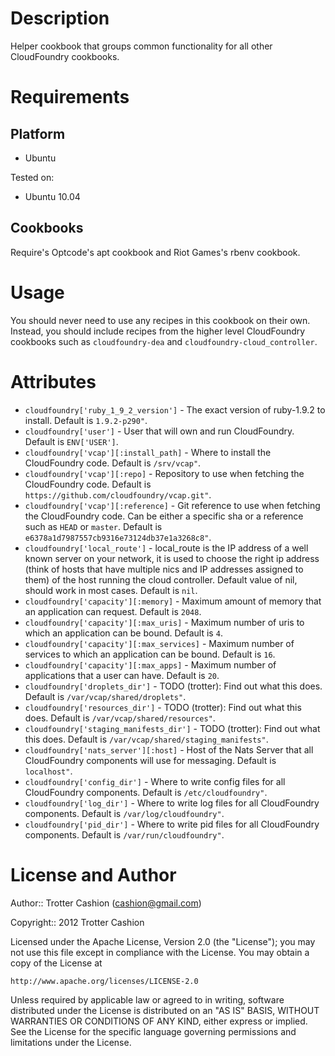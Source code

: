 Description
===========

Helper cookbook that groups common functionality for all other
CloudFoundry cookbooks.

Requirements
============

Platform
--------

* Ubuntu

Tested on:

* Ubuntu 10.04

Cookbooks
---------

Require's Optcode's apt cookbook and Riot Games's rbenv cookbook.

Usage
=====

You should never need to use any recipes in this cookbook on their own.
Instead, you should include recipes from the higher level CloudFoundry
cookbooks such as `cloudfoundry-dea` and
`cloudfoundry-cloud_controller`.

Attributes
==========

* `cloudfoundry['ruby_1_9_2_version']` - The exact version of ruby-1.9.2 to install. Default is `1.9.2-p290"`.
* `cloudfoundry['user']` - User that will own and run CloudFoundry. Default is `ENV['USER']`.
* `cloudfoundry['vcap'][:install_path]` - Where to install the CloudFoundry code. Default is `/srv/vcap"`.
* `cloudfoundry['vcap'][:repo]` - Repository to use when fetching the CloudFoundry code. Default is `https://github.com/cloudfoundry/vcap.git"`.
* `cloudfoundry['vcap'][:reference]` - Git reference to use when fetching the CloudFoundry code. Can be either a specific sha or a reference such as `HEAD` or `master`. Default is `e6378a1d7987557cb9316e73124db37e1a3268c8"`.
* `cloudfoundry['local_route']` - local_route is the IP address of a well known server on your network, it is used to choose the right ip address (think of hosts that have multiple nics and IP addresses assigned to them) of the host running the cloud controller. Default value of nil, should work in most cases. Default is `nil`.
* `cloudfoundry['capacity'][:memory]` - Maximum amount of memory that an application can request. Default is `2048`.
* `cloudfoundry['capacity'][:max_uris]` - Maximum number of uris to which an application can be bound. Default is `4`.
* `cloudfoundry['capacity'][:max_services]` - Maximum number of services to which an application can be bound. Default is `16`.
* `cloudfoundry['capacity'][:max_apps]` - Maximum number of applications that a user can have. Default is `20`.
* `cloudfoundry['droplets_dir']` - TODO (trotter): Find out what this does. Default is `/var/vcap/shared/droplets"`.
* `cloudfoundry['resources_dir']` - TODO (trotter): Find out what this does. Default is `/var/vcap/shared/resources"`.
* `cloudfoundry['staging_manifests_dir']` - TODO (trotter): Find out what this does. Default is `/var/vcap/shared/staging_manifests"`.
* `cloudfoundry['nats_server'][:host]` - Host of the Nats Server that all CloudFoundry components will use for messaging. Default is `localhost"`.
* `cloudfoundry['config_dir']` - Where to write config files for all CloudFoundry components. Default is `/etc/cloudfoundry"`.
* `cloudfoundry['log_dir']` - Where to write log files for all CloudFoundry components. Default is `/var/log/cloudfoundry"`.
* `cloudfoundry['pid_dir']` - Where  to write pid files for all CloudFoundry components. Default is `/var/run/cloudfoundry"`.

License and Author
==================

Author:: Trotter Cashion (<cashion@gmail.com>)

Copyright:: 2012 Trotter Cashion

Licensed under the Apache License, Version 2.0 (the "License");
you may not use this file except in compliance with the License.
You may obtain a copy of the License at

    http://www.apache.org/licenses/LICENSE-2.0

Unless required by applicable law or agreed to in writing, software
distributed under the License is distributed on an "AS IS" BASIS,
WITHOUT WARRANTIES OR CONDITIONS OF ANY KIND, either express or implied.
See the License for the specific language governing permissions and
limitations under the License.
